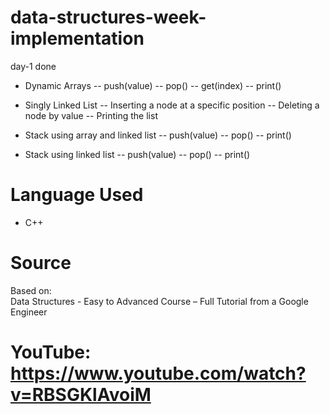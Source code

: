 # data-structures-week-implementation
day-1 done 

- Dynamic Arrays
-- push(value)
-- pop()
-- get(index)
-- print()
  
- Singly Linked List
--  Inserting a node at a specific position
-- Deleting a node by value
-- Printing the list
  
- Stack using array and linked list
-- push(value)
-- pop()
-- print()
  
- Stack using linked list
-- push(value)
-- pop()
-- print()


# Language Used
- C++

# Source
Based on:  
Data Structures - Easy to Advanced Course – Full Tutorial from a Google Engineer
# YouTube: https://www.youtube.com/watch?v=RBSGKlAvoiM
